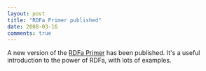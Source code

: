 ```yaml
---
layout: post
title: "RDFa Primer published"
date: 2008-03-16
comments: true
---
```

A new version of the [RDFa Primer](/standard/rdfa-primer) has been published.
It's a useful introduction to the power of RDFa, with lots of examples.

